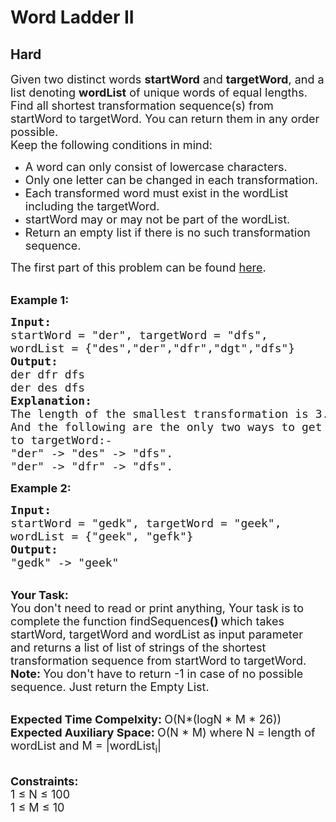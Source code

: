 # Word Ladder II
## Hard 
<div class="problem-statement" style="user-select: auto;">
                <p style="user-select: auto;"></p><p style="user-select: auto;"><span style="font-size: 18px; user-select: auto;">Given two distinct words <strong style="user-select: auto;">startWord</strong> and <strong style="user-select: auto;">targetWord</strong>, and a list&nbsp;denoting <strong style="user-select: auto;">wordList</strong>&nbsp;of unique words of equal lengths. </span> <span style="font-size: 18px; user-select: auto;">Find all shortest transformation sequence(s) from startWord to targetWord. You can return them in any order possible.</span><br style="user-select: auto;">
<span style="font-size: 18px; user-select: auto;">Keep&nbsp;the following conditions in mind:</span></p>

<ul style="user-select: auto;">
	<li style="user-select: auto;"><span style="font-size: 18px; user-select: auto;">A word can only consist of lowercase characters.</span></li>
	<li style="user-select: auto;"><span style="font-size: 18px; user-select: auto;">Only one letter can be changed in each transformation.</span></li>
	<li style="user-select: auto;"><span style="font-size: 18px; user-select: auto;">Each transformed word must exist in the wordList including the targetWord.</span></li>
	<li style="user-select: auto;"><span style="font-size: 18px; user-select: auto;">startWord may or may not be part of the&nbsp;wordList.</span><span style="font-size: 18px; user-select: auto;"> </span></li>
	<li style="user-select: auto;"><span style="font-size: 18px; user-select: auto;">Return an empty list if there is no such transformation sequence.</span></li>
</ul>

<p style="user-select: auto;"><span style="font-size: 18px; user-select: auto;">The first part of this problem can be found <a href="https://practice.geeksforgeeks.org/problems/word-ladder/1/" target="_blank" style="user-select: auto;">here</a>.</span></p>

<p style="user-select: auto;"><br style="user-select: auto;">
<strong style="user-select: auto;"><span style="font-size: 18px; user-select: auto;">Example 1:</span></strong></p>

<pre style="user-select: auto;"><strong style="user-select: auto;"><span style="font-size: 18px; user-select: auto;">Input:
</span></strong><span style="font-size: 18px; user-select: auto;">startWord = "der", targetWord = "dfs",
wordList = {"des","der","dfr","dgt","dfs"}
<strong style="user-select: auto;">Output:
</strong>der dfr dfs
der des dfs
<strong style="user-select: auto;">Explanation:
</strong>The length of the smallest transformation is 3.
And the following are the only two ways to get
to targetWord:-
"der" -&gt; "des" -&gt; "dfs".</span>
<span style="font-size: 18px; user-select: auto;">"der" -&gt; "dfr" -&gt; "dfs".</span>
</pre>

<p style="user-select: auto;"><span style="font-size: 18px; user-select: auto;"><strong style="user-select: auto;">Example 2:</strong></span></p>

<pre style="user-select: auto;"><span style="font-size: 18px; user-select: auto;"><strong style="user-select: auto;">Input:
</strong>startWord = "gedk", targetWord = "geek", 
wordList = {"geek", "gefk"}
<strong style="user-select: auto;">Output:
</strong>"gedk" -&gt; "geek"</span>
</pre>

<p style="user-select: auto;"><br style="user-select: auto;">
<span style="font-size: 18px; user-select: auto;"><strong style="user-select: auto;">Your Task:</strong><br style="user-select: auto;">
You don't need to read or print anything, Your task is to complete the function&nbsp;findSequences<strong style="user-select: auto;">()&nbsp;</strong>which takes startWord, targetWord and wordList as input parameter and returns a list of list of strings of the shortest transformation sequence from startWord to targetWord.<br style="user-select: auto;">
<strong style="user-select: auto;">Note: </strong>You don't have to return -1 in case of no possible sequence. Just return the Empty List.</span></p>

<p style="user-select: auto;"><br style="user-select: auto;">
<span style="font-size: 18px; user-select: auto;"><strong style="user-select: auto;">Expected Time Compelxity:&nbsp;</strong>O(N*(logN * M * 26))<br style="user-select: auto;">
<strong style="user-select: auto;">Expected Auxiliary Space:&nbsp;</strong>O(N * M) where N = length of wordList and M = |wordList<sub style="user-select: auto;">i</sub>|</span></p>

<p style="user-select: auto;"><br style="user-select: auto;">
<span style="font-size: 18px; user-select: auto;"><strong style="user-select: auto;">Constraints:</strong><br style="user-select: auto;">
1 ≤ N ≤ 100<br style="user-select: auto;">
1 ≤ M ≤ 10</span></p>
 <p style="user-select: auto;"></p>
            </div>